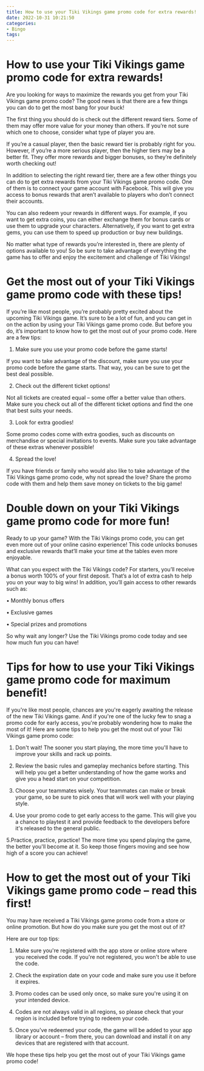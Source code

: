 ```yaml
---
title: How to use your Tiki Vikings game promo code for extra rewards!
date: 2022-10-31 10:21:50
categories:
- Bingo
tags:
---
```



#  How to use your Tiki Vikings game promo code for extra rewards!

Are you looking for ways to maximize the rewards you get from your Tiki Vikings game promo code? The good news is that there are a few things you can do to get the most bang for your buck!

The first thing you should do is check out the different reward tiers. Some of them may offer more value for your money than others. If you’re not sure which one to choose, consider what type of player you are.

If you’re a casual player, then the basic reward tier is probably right for you. However, if you’re a more serious player, then the higher tiers may be a better fit. They offer more rewards and bigger bonuses, so they’re definitely worth checking out!

In addition to selecting the right reward tier, there are a few other things you can do to get extra rewards from your Tiki Vikings game promo code. One of them is to connect your game account with Facebook. This will give you access to bonus rewards that aren’t available to players who don’t connect their accounts.

You can also redeem your rewards in different ways. For example, if you want to get extra coins, you can either exchange them for bonus cards or use them to upgrade your characters. Alternatively, if you want to get extra gems, you can use them to speed up production or buy new buildings.

No matter what type of rewards you’re interested in, there are plenty of options available to you! So be sure to take advantage of everything the game has to offer and enjoy the excitement and challenge of Tiki Vikings!

#  Get the most out of your Tiki Vikings game promo code with these tips!

If you’re like most people, you’re probably pretty excited about the upcoming Tiki Vikings game. It’s sure to be a lot of fun, and you can get in on the action by using your Tiki Vikings game promo code. But before you do, it’s important to know how to get the most out of your promo code. Here are a few tips:

1. Make sure you use your promo code before the game starts!

If you want to take advantage of the discount, make sure you use your promo code before the game starts. That way, you can be sure to get the best deal possible.

2. Check out the different ticket options!

Not all tickets are created equal – some offer a better value than others. Make sure you check out all of the different ticket options and find the one that best suits your needs.

3. Look for extra goodies!

Some promo codes come with extra goodies, such as discounts on merchandise or special invitations to events. Make sure you take advantage of these extras whenever possible!

4. Spread the love!

If you have friends or family who would also like to take advantage of the Tiki Vikings game promo code, why not spread the love? Share the promo code with them and help them save money on tickets to the big game!

#  Double down on your Tiki Vikings game promo code for more fun!

Ready to up your game? With the Tiki Vikings promo code, you can get even more out of your online casino experience! This code unlocks bonuses and exclusive rewards that’ll make your time at the tables even more enjoyable.

What can you expect with the Tiki Vikings code? For starters, you’ll receive a bonus worth 100% of your first deposit. That’s a lot of extra cash to help you on your way to big wins! In addition, you’ll gain access to other rewards such as:

• Monthly bonus offers

• Exclusive games

• Special prizes and promotions

So why wait any longer? Use the Tiki Vikings promo code today and see how much fun you can have!

#  Tips for how to use your Tiki Vikings game promo code for maximum benefit!

If you're like most people, chances are you're eagerly awaiting the release of the new Tiki Vikings game. And if you're one of the lucky few to snag a promo code for early access, you're probably wondering how to make the most of it! Here are some tips to help you get the most out of your Tiki Vikings game promo code:

1. Don't wait! The sooner you start playing, the more time you'll have to improve your skills and rack up points.

2. Review the basic rules and gameplay mechanics before starting. This will help you get a better understanding of how the game works and give you a head start on your competition.

3. Choose your teammates wisely. Your teammates can make or break your game, so be sure to pick ones that will work well with your playing style.

4. Use your promo code to get early access to the game. This will give you a chance to playtest it and provide feedback to the developers before it's released to the general public.

5.Practice, practice, practice! The more time you spend playing the game, the better you'll become at it. So keep those fingers moving and see how high of a score you can achieve!

#  How to get the most out of your Tiki Vikings game promo code – read this first!

You may have received a Tiki Vikings game promo code from a store or online promotion. But how do you make sure you get the most out of it?

Here are our top tips:

1. Make sure you're registered with the app store or online store where you received the code. If you're not registered, you won't be able to use the code.

2. Check the expiration date on your code and make sure you use it before it expires.

3. Promo codes can be used only once, so make sure you're using it on your intended device.

4. Codes are not always valid in all regions, so please check that your region is included before trying to redeem your code.

5. Once you've redeemed your code, the game will be added to your app library or account – from there, you can download and install it on any devices that are registered with that account.

We hope these tips help you get the most out of your Tiki Vikings game promo code!